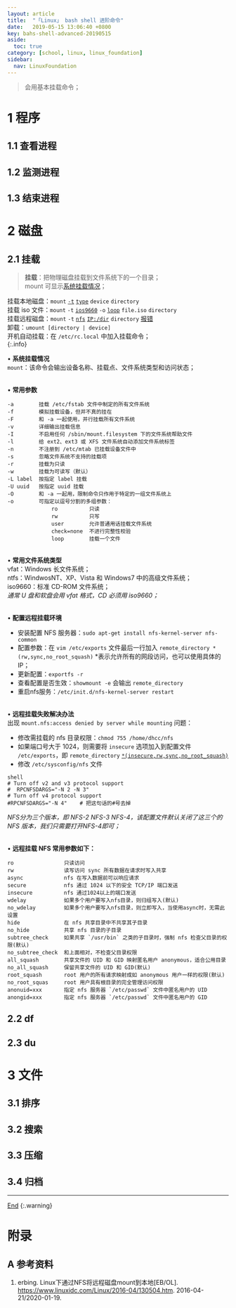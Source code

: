 ```yaml
---
layout: article
title:  "「Linux」 bash shell 进阶命令"
date:   2019-05-15 13:06:40 +0800
key: bahs-shell-advanced-20190515
aside:
  toc: true
category: [school, linux, linux_foundation]
sidebar:
  nav: LinuxFoundation
---
```

<span id="head"></span>
>会用基本挂载命令；    

<!--more-->

# 1 程序
## 1.1 查看进程

## 1.2 监测进程

## 1.3 结束进程

# 2 磁盘
## 2.1 挂载
>**挂载**：把物理磁盘挂载到文件系统下的一个目录；     
mount 可显示[系统挂载情况](#mount_info)；  

挂载本地磁盘：`mount` [`-t`](#mount_help)  [`type`](#file_type) `device` `directory`        
挂载 iso 文件：`mount` `-t` [`ios9660`](#file_type) `-o` [`loop`](#loop) `file.iso` `directory`       
挂载远程磁盘：`mount` `-t` [`nfs`](#mount_help) [`IP:/dir`](#install_nfs) `directory` [报错](#nfs_error)       
卸载：`umount [directory | device]`     
开机自动挂载：在 `/etc/rc.local` 中加入挂载命令；    
{:.info}    



$\bullet$ **系统挂载情况**     
`mount`：该命令会输出设备名称、挂载点、文件系统类型和访问状态；     

<span id="mount_help"></span>     
$\bullet$ **常用参数**    
```
-a        挂载 /etc/fstab 文件中制定的所有文件系统
-f        模拟挂载设备，但并不真的挂在
-F        和 -a 一起使用，并行挂载所有文件系统
-v        详细输出挂载信息
-I        不启用任何 /sbin/mount.filesystem 下的文件系统帮助文件
-l        给 ext2、ext3 或 XFS 文件系统自动添加文件系统标签
-n        不注册到 /etc/mtab 已挂载设备文件中
-s        忽略文件系统不支持的挂载项
-r        挂载为只读
-w        挂载为可读写（默认）
-L label  按指定 label 挂载
-U uuid   按指定 uuid 挂载
-O        和 -a 一起用，限制命令只作用于特定的一组文件系统上
-o        可指定以逗号分割的多组参数：
              ro          只读
              rw          只写
              user        允许普通用话挂载文件系统
              check=none  不进行完整性校验
              loop        挂载一个文件
```    

<span id="file_type"></span>     
$\bullet$ **常用文件系统类型**    
vfat：Windows 长文件系统；    
ntfs：WindwosNT、XP、Vista 和 Windows7 中的高级文件系统；    
iso9660：标准 CD-ROM 文件系统；     
*通常 U 盘和软盘会用 vfat 格式，CD 必须用 iso9660；*    

<span id="install_nfs"></span>     
$\bullet$ **配置远程挂载环境**        
- 安装配置 NFS 服务器：`sudo apt-get install nfs-kernel-server nfs-common`      
- 配置参数：在 `vim /etc/exports` 文件最后一行加入 `remote_directory *(rw,sync,no_root_squash)` *表示允许所有的网段访问，也可以使用具体的IP；     
- 更新配置：`exportfs -r`   
- 查看配置是否生效：`showmount -e` 会输出 `remote_directory`    
- 重启nfs服务：`/etc/init.d/nfs-kernel-server restart`      

<span id="nfs_error"></span>          
$\bullet$ **远程挂载失败解决办法**     
出现 `mount.nfs:access denied by server while mounting` 问题：       
- 修改需挂载的 nfs 目录权限：`chmod 755 /home/dhcc/nfs`    
- 如果端口号大于 1024，则需要将 `insecure` 选项加入到配置文件 `/etc/exports`，即 `remote_directory`  [`*(insecure,rw,sync,no_root_squash)`](#nfs_help)      
- 修改 `/etc/sysconfig/nfs` 文件
```
shell
# Turn off v2 and v3 protocol support
#  RPCNFSDARGS="-N 2 -N 3"
# Turn off v4 protocol support
#RPCNFSDARGS="-N 4"    # 把这句话的#号去掉
```
*NFS分为三个版本，即 NFS-2 NFS-3 NFS-4，该配置文件默认关闭了这三个的 NFS 版本，我们只需要打开NFS-4即可；*    


<span id="nfs_help"></span>      
$\bullet$ **远程挂载 NFS 常用参数如下：**    

```
ro                只读访问
rw                读写访问 sync 所有数据在请求时写入共享
async             nfs 在写入数据前可以响应请求
secure            nfs 通过 1024 以下的安全 TCP/IP 端口发送
insecure          nfs 通过1024以上的端口发送
wdelay            如果多个用户要写入nfs目录，则归组写入(默认)
no_wdelay         如果多个用户要写入nfs目录，则立即写入，当使用async时，无需此设置
hide              在 nfs 共享目录中不共享其子目录
no_hide           共享 nfs 目录的子目录
subtree_check     如果共享 `/usr/bin` 之类的子目录时，强制 nfs 检查父目录的权限(默认)
no_subtree_check  和上面相对，不检查父目录权限
all_squash        共享文件的 UID 和 GID 映射匿名用户 anonymous，适合公用目录
no_all_squash     保留共享文件的 UID 和 GID(默认)
root_squash       root 用户的所有请求映射成如 anonymous 用户一样的权限(默认)
no_root_squas     root 用户具有根目录的完全管理访问权限
anonuid=xxx       指定 nfs 服务器 `/etc/passwd` 文件中匿名用户的 UID
anongid=xxx       指定 nfs 服务器 `/etc/passwd` 文件中匿名用户的 GID
```

## 2.2 df

## 2.3 du

# 3 文件
## 3.1 排序

## 3.2 搜索

## 3.3 压缩

## 3.4 归档

-------------------  
[End](#head)
{:.warning}  


# 附录
## A 参考资料
1. erbing. Linux下通过NFS将远程磁盘mount到本地[EB/OL]. <https://www.linuxidc.com/Linux/2016-04/130504.htm>. 2016-04-21/2020-01-19.    
